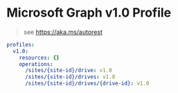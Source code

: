 # Microsoft Graph v1.0 Profile

> see https://aka.ms/autorest

``` yaml
profiles:
  v1.0:
    resources: {}
    operations:
      /sites/{site-id}/drive: v1.0
      /sites/{site-id}/drives: v1.0
      /sites/{site-id}/drives/{drive-id}: v1.0

```
